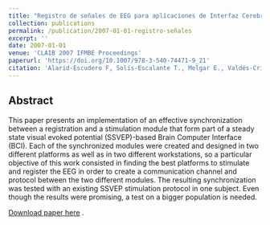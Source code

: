 ```yaml
---
title: "Registro de señales de EEG para aplicaciones de Interfaz Cerebro Computadora (ICC) basado en Potenciales Evocados Visuales de Estado Estacionario (PEVEE)"
collection: publications
permalink: /publication/2007-01-01-registro-señales
excerpt: ''
date: 2007-01-01
venue: 'CLAIB 2007 IFMBE Proceedings'
paperurl: 'https://doi.org/10.1007/978-3-540-74471-9_21'
citation: 'Alarid-Escudero F, Solís-Escalante T., Melgar E., Valdés-Cristerna R., Yánez-Suárez O. Registro de seńales de EEG para aplicaciones de interfaz cerebro computadora (ICC) basado en Potenciales Evocados Visuales de Estado Estacionario (PEVEE). CLAIB 2007 IFMBE Proceedings, 2007;18:87–90.'
---
```

## Abstract
This paper presents an implementation of an effective synchronization between a registration and a stimulation module that form part of a steady state visual evoked potential (SSVEP)-based Brain Computer Interface (BCI). Each of the synchronized modules were created and designed in two different platforms as well as in two different workstations, so a particular objective of this work consisted in finding the best platforms to stimulate and register the EEG in order to create a communication channel and protocol between the two different modules. The resulting synchronization was tested with an existing SSVEP stimulation protocol in one subject. Even though the results were promising, a test on a bigger population is needed.

[Download paper here](https://doi.org/10.1007/978-3-540-74471-9_21)
.